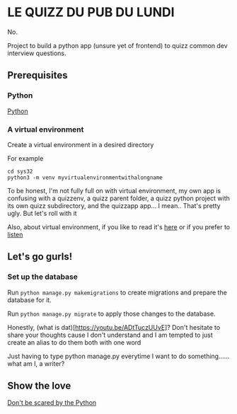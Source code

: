 # LE QUIZZ DU PUB DU LUNDI 

No. 

Project to build a python app (unsure yet of frontend) to quizz common dev interview questions. 

## Prerequisites

### Python

[Python](https://realpython.com/installing-python/)

### A virtual environment

Create a virtual environment in a desired directory

For example
```
cd sys32
python3 -m venv myvirtualenvironmentwithalongname
```

To be honest, I'm not fully full on with virtual environment, my own app is confusing with a quizzenv, a quizz parent folder, a quizz python project with its own quizz subdirectory, and the quizzapp app... I mean.. That's pretty ugly. But let's roll with it

Also, about virtual environment, if you like to read it's [here](https://realpython.com/python-virtual-environments-a-primer/) or if you prefer to [listen](https://realpython.com/lessons/what-virtual-environments-are-good-for/)

## Let's go gurls!

### Set up the database 

Run `python manage.py makemigrations` to create migrations and prepare the database for it. 

Run `python manage.py migrate` to apply those changes to the database.

Honestly, (what is dat)[https://youtu.be/ADtTuczUUvE]? Don't hesitate to share your thoughts cause I don't understand and I am tempted to just create an alias to do them both with one word

Just having to type python manage.py everytime I want to do something...... what am I, a writer?


## Show the love

[Don't be scared by the Python](https://realpython.com/)
